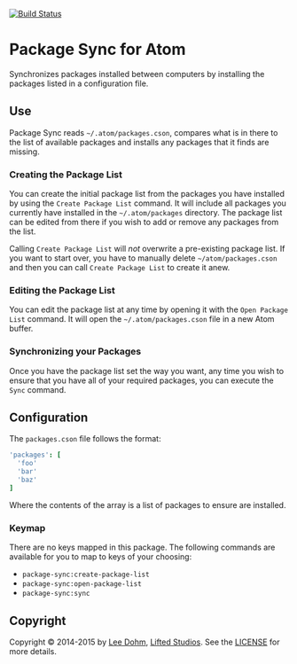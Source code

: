 [![Build Status](https://travis-ci.org/lee-dohm/package-sync.svg?branch=master)](https://travis-ci.org/lee-dohm/package-sync)

# Package Sync for Atom

Synchronizes packages installed between computers by installing the packages listed in a configuration file.

## Use

Package Sync reads `~/.atom/packages.cson`, compares what is in there to the list of available packages and installs any packages that it finds are missing.

### Creating the Package List

You can create the initial package list from the packages you have installed by using the `Create Package List` command. It will include all packages you currently have installed in the `~/.atom/packages` directory. The package list can be edited from there if you wish to add or remove any packages from the list.

Calling `Create Package List` will *not* overwrite a pre-existing package list. If you want to start over, you have to manually delete `~/atom/packages.cson` and then you can call `Create Package List` to create it anew.

### Editing the Package List

You can edit the package list at any time by opening it with the `Open Package List` command. It will open the `~/.atom/packages.cson` file in a new Atom buffer.

### Synchronizing your Packages

Once you have the package list set the way you want, any time you wish to ensure that you have all of your required packages, you can execute the `Sync` command.

## Configuration

The `packages.cson` file follows the format:

```cson
'packages': [
  'foo'
  'bar'
  'baz'
]
```

Where the contents of the array is a list of packages to ensure are installed.

### Keymap

There are no keys mapped in this package. The following commands are available for you to map to keys of your choosing:

* `package-sync:create-package-list`
* `package-sync:open-package-list`
* `package-sync:sync`

## Copyright

Copyright &copy; 2014-2015 by [Lee Dohm](http://www.lee-dohm.com), [Lifted Studios](http://www.liftedstudios.com). See the [LICENSE](https://github.com/lee-dohm/package-sync/blob/master/LICENSE.md) for more details.
